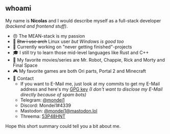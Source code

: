 ## whoami

My name is **Nicolas** and I would describe myself as a full-stack developer *(backend and frontend stuff)*.

- 😠 The MEAN-stack is my passion
- 🐧 ~~Btw i use arch~~ Linux user *but Windows is good too*
- 🔭 Currently working on "never getting finished"-projects
- 🎓 I still try to learn those mid-level languages like Rust and C++
- 🍿 My favorite movies/series are Mr. Robot, Chappie, Rick and Morty and Final Space
- 🎮 My favorite games are both Ori parts, Portal 2 and Minecraft
- 💬 Contact
  - If you want to E-Mail me, just look at my commits to get my E-Mail address and here's my [GPG key](https://keyserver.ubuntu.com/pks/lookup?op=get&search=0x9f041488a934cdb66335fc94d291cc27c9afc95b) *(I don't want to disclose my E-Mail directly because of spam bots)*
  - Telegram: [@mondei1](https://t.me/mondei1)
  - Discord: Mondei1#4339
  - Mastodon: [@mondei1@mastodon.lol](https://mastodon.lol/@mondei1)
  - Threema: [53P48HNT](https://threema.id/53P48HNT)

Hope this short summary could tell you a bit about me.


<!--
Here are some ideas to get you started:

- 🔭 I’m currently working on ...
- 🌱 I’m currently learning ...
- 👯 I’m looking to collaborate on ...
- 🤔 I’m looking for help with ...
- 💬 Ask me about ...
- 📫 How to reach me: ...
- 😄 Pronouns: ...
- ⚡ Fun fact: ...
-->
